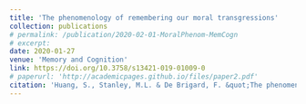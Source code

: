 ```yaml
---
title: 'The phenomenology of remembering our moral transgressions'
collection: publications
# permalink: /publication/2020-02-01-MoralPhenom-MemCogn
# excerpt: 
date: 2020-01-27
venue: 'Memory and Cognition'
link: https://doi.org/10.3758/s13421-019-01009-0
# paperurl: 'http://academicpages.github.io/files/paper2.pdf'
citation: 'Huang, S., Stanley, M.L. & De Brigard, F. &quot;The phenomenology of remembering our moral transgressions.&quot; <i>Memory and Cognition<i>. 48, 277–286.'
---
```

